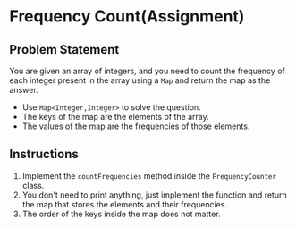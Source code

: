 # Frequency Count(Assignment)
## Problem Statement

You are given an array of integers, and you need to count the frequency of each integer present in the array using a 
`Map` and return the map as the answer.

- Use `Map<Integer,Integer>` to solve the question.
- The keys of the map are the elements of the array.
- The values of the map are the frequencies of those elements.


## Instructions
1. Implement the `countFrequencies` method inside the `FrequencyCounter` class.
2. You don't need to print anything, just implement the function and return the map that stores the elements and their 
frequencies.
3. The order of the keys inside the map does not matter.